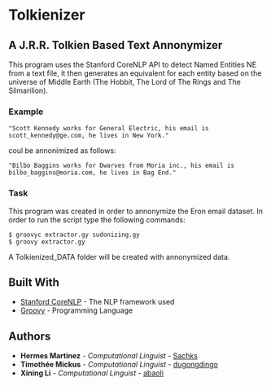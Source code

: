 # Tolkienizer
## A J.R.R. Tolkien Based Text Annonymizer
This program uses the Stanford CoreNLP API to detect Named Entities NE from a text file, it then generates an equivalent for each entity based on the universe of Middle Earth (The Hobbit, The Lord of The Rings and The Silmarilion).

### Example

```
"Scott Kennedy works for General Electric, his email is scott_kennedy@ge.com, he lives in New York."
```
coul be annonimized as follows:
```
"Bilbo Baggins works for Dwarves from Moria inc., his email is bilbo_baggins@moria.com, he lives in Bag End."
```

### Task
This program was created in order to annonymize the Eron email dataset.
In order to run the script type the following commands:
```
$ groovyc extractor.gy sudonizing.gy
$ groovy extractor.gy
```
A Tolkienized_DATA folder will be created with annonymized data.


## Built With

* [Stanford CoreNLP](https://stanfordnlp.github.io/CoreNLP/) - The NLP framework used
* [Groovy](https://groovy-lang.org/) - Programming Language


## Authors

* **Hermes Martinez** - *Computational Linguist* - [Sachks](https://github.com/Sachks)
* **Timothée Mickus** - *Computational Linguist* - [dugongdingo](https://github.com/dugongdingo)
* **Xining Li** - *Computational Linguist* - [abaoli](https://github.com/abaoli)
